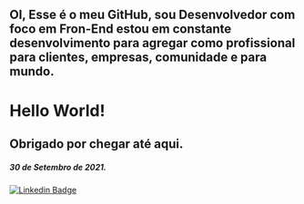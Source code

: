 
## OI, Esse é o meu GitHub, sou Desenvolvedor com foco em Fron-End estou em constante desenvolvimento para agregar como profissional para clientes, empresas, comunidade e para mundo.

# Hello World!

## Obrigado por chegar até aqui.
##### 30 de Setembro de 2021.

[![Linkedin Badge](https://img.shields.io/badge/-LinkedIn-blue?style=for-the-badge&logo=Linkedin&logoColor=white&link=https://www.linkedin.com/in/robson-gil-rocha-030b66138/)](https://www.linkedin.com/in/robson-gil-rocha-030b66138/)

